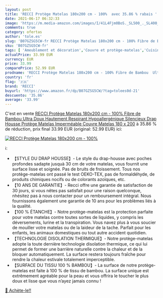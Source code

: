 ```yaml
---
layout: post
title: 'RECCI Protège Matelas 180x200 cm - 100%  avec 35.86 % rabais '
date: 2021-06-17 06:32:33
image: 'https://m.media-amazon.com/images/I/41L4Fjm0BoS._SL500_._SL400_.jpg'
comments: true
category: ofertas
author: 'tole.es'
slug: 'B07GZSG5CW-fr RECCI Protège Matelas 180x200 cm - 100% Fibre de Bambou...'
sku: 'B07GZSG5CW-fr'
tags: [ 'Ameublement et décoration','Couvre et protège-matelas','Cuisine et Maison','Linge de lit et oreillers','Literie et linge de maison','recci', ]
actualPrice: 33.99 EUR
currency: EUR
price: 33.99
comparePrice: 52.99 EUR
prodname: 'RECCI Protège Matelas 180x200 cm - 100% Fibre de Bambou  Ultra Doux  Hautement Respirant  Hypoallergénique  Silencieux  Drap Housse  Protège Matelas Imperméable  Couvre Matelas 180 x 200'
country: 'fr'
flag: '🇫🇷'
brand: 'RECCI'
buyurl: 'https://www.amazon.fr/dp/B07GZSG5CW/?tag=tolees0d-21'
descuento: '35.86'
average: '33.99'
---
```


C'est en vente [RECCI Protège Matelas 180x200 cm - 100% Fibre de Bambou  Ultra Doux  Hautement Respirant  Hypoallergénique  Silencieux  Drap Housse  Protège Matelas Imperméable  Couvre Matelas 180 x 200](https://www.amazon.fr/dp/B07GZSG5CW/?tag=tolees0d-21)  à  35.86 % de réduction, prix final  33.99 EUR (original: 52.99 EUR) ici:

[![RECCI Protège Matelas 180x200 cm - 100% ](https://m.media-amazon.com/images/I/41L4Fjm0BoS._SL500_._SL400_.jpg)](https://www.amazon.fr/dp/B07GZSG5CW/?tag=tolees0d-21)

ℹ️:

- 【STYLE DU DRAP HOUSSE】- Le style du drap-housse avec poches profondes sadapte jusquà 30 cm de votre matelas, vous fournit une surface lisse et soignée. Pas de bruits de froissement. Tous nos protège-matelas ont passé le test OEKO-TEX, pas de formaldéhyde, de produits chimiques nocifs ou de colorants azoïques, etc.
- 【10 ANS DE GARANTIE】- Recci offre une garantie de satisfaction de 30 jours, si vous nêtes pas satisfait pour une raison quelconque, nhésitez pas à nous contacter pour un remboursement intégral. Nous fournissons également une garantie de 10 ans pour les problèmes liés à la qualité.
- 【100 % ÉTANCHE】- Notre protège-matelas est la protection parfaite pour votre matelas contre toutes sortes de liquides, y compris les déversements, lurine et la transpiration. Vous navez plus à vous soucier de mouiller votre matelas ou de la laideur de la tache. Parfait pour les enfants, les animaux domestiques ou tout autre accident quotidien.
- 【TECHNOLOGIE DISOLATION THERMIQUE】- Notre protège-matelas adopte la toute dernière technologie disolation thermique, ce qui lui permet de former une barrière naturelle contre la chaleur et de la bloquer automatiquement. La surface restera toujours fraîche pour rendre la chaleur estivale totalement imperceptible.
- 【SURFACE DU TISSU 100 % BAMBOU】- La surface de notre protège-matelas est faite à 100 % de tissu de bambou. La surface unique est extrêmement agréable pour la peau et vous offrira le toucher le plus doux et lisse que vous n’ayez jamais connu !

[🛒 Achète-le!!](https://www.amazon.fr/dp/B07GZSG5CW/?tag=tolees0d-21)
